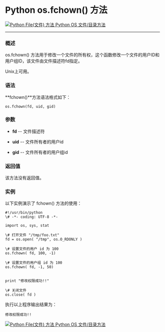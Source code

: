 Python os.fchown() 方法
=====================

 [![Python File(文件) 方法](../images/up.gif) Python OS 文件/目录方法](os-file-methods.html)

* * *

### 概述

os.fchown() 方法用于修改一个文件的所有权，这个函数修改一个文件的用户ID和用户组ID，该文件由文件描述符fd指定。

Unix上可用。

### 语法

**fchown()**方法语法格式如下：
```
os.fchown(fd, uid, gid)
```
### 参数

*   **fd** \-\- 文件描述符
    
*   **uid** \-\- 文件所有者的用户id
    
*   **gid** \-\- 文件所有者的用户组id
    

### 返回值

该方法没有返回值。

### 实例

以下实例演示了 fchown() 方法的使用：
```
#!/usr/bin/python
\# -*- coding: UTF-8 -*-

import os, sys, stat

\# 打开文件 "/tmp/foo.txt"
fd = os.open( "/tmp", os.O_RDONLY )

\# 设置文件的用户 id 为 100
os.fchown( fd, 100, -1)

\# 设置文件的用户组 id 为 100
os.fchown( fd, -1, 50)


print "修改权限成功!!"

\# 关闭文件
os.close( fd )
```
执行以上程序输出结果为：
```
修改权限成功!!
```
 [![Python File(文件) 方法](../images/up.gif) Python OS 文件/目录方法](os-file-methods.html)